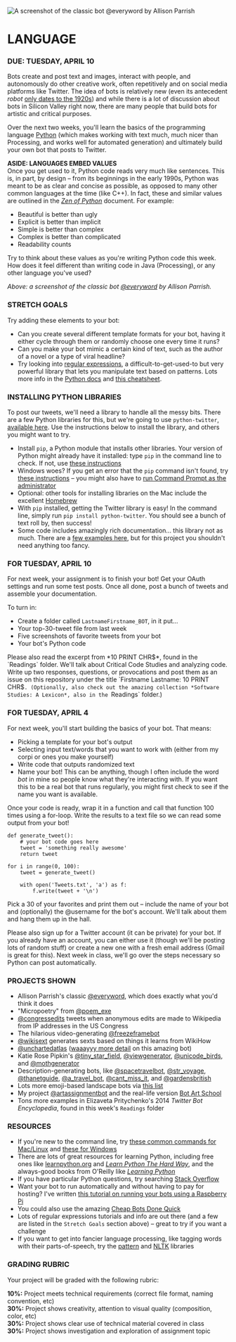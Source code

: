 ![A screenshot of the classic bot @everyword by Allison Parrish](https://raw.githubusercontent.com/jeffThompson/CreativeProgramming1/master/Images/Week08/everyword.png)

LANGUAGE
====

### DUE: TUESDAY, APRIL 10

Bots create and post text and images, interact with people, and autonomously do other creative work, often repetitively and on social media platforms like Twitter. The idea of bots is relatively new (even its antecedent *robot* [only dates to the 1920s](http://www.npr.org/2011/04/22/135634400/science-diction-the-origin-of-the-word-robot)) and while there is a lot of discussion about bots in Silicon Valley right now, there are many people that build bots for artistic and critical purposes.

Over the next two weeks, you'll learn the basics of the programming language [Python](https://en.wikipedia.org/wiki/Python_(programming_language)) (which makes working with text much, much nicer than Processing, and works well for automated generation) and ultimately build your own bot that posts to Twitter.

**ASIDE: LANGUAGES EMBED VALUES**  
Once you get used to it, Python code reads very much like sentences. This is, in part, by design – from its beginnings in the early 1990s, Python was meant to be as clear and concise as possible, as opposed to many other common languages at the time (like C++). In fact, these and similar values are outlined in the [*Zen of Python*](https://en.wikipedia.org/wiki/Zen_of_Python) document. For example:

* Beautiful is better than ugly  
* Explicit is better than implicit  
* Simple is better than complex  
* Complex is better than complicated  
* Readability counts  

Try to think about these values as you're writing Python code this week. How does it feel different than writing code in Java (Processing), or any other language you've used?

*Above: a screenshot of the classic bot [@everyword](https://twitter.com/everyword) by Allison Parrish.*  

### STRETCH GOALS  
Try adding these elements to your bot:

* Can you create several different template formats for your bot, having it either cycle through them or randomly choose one every time it runs?  
* Can you make your bot mimic a certain kind of text, such as the author of a novel or a type of viral headline?  
* Try looking into [regular expressions](https://www.tutorialspoint.com/python/python_reg_expressions.htm), a difficult-to-get-used-to but very powerful library that lets you manipulate text based on patterns. Lots more info in the [Python docs](https://docs.python.org/2/library/re.html) and [this cheatsheet](https://www.cheatography.com/davechild/cheat-sheets/regular-expressions/pdf/).  

### INSTALLING PYTHON LIBRARIES  
To post our tweets, we'll need a library to handle all the messy bits. There are a few Python libraries for this, but we're going to use `python-twitter`, [available here](https://github.com/bear/python-twitter). Use the instructions below to install the library, and others you might want to try.

* Install `pip`, a Python module that installs other libraries. Your version of Python might already have it installed: type `pip` in the command line to check. If not, use [these instructions](https://pip.pypa.io/en/stable/installing/)  
* Windows woes? If you get an error that the `pip` command isn't found, try [these instructions](https://github.com/Langoor2/PokemonGo-Map-FAQ/wiki/%27python---pip%27-is-not-recognized-as-an-internal-or-external-command,-operable-program-or-batch-file.) – you might also have to [run Command Prompt as the administrator](https://technet.microsoft.com/en-us/library/cc947813(v=ws.10).aspx)  
* Optional: other tools for installing libraries on the Mac include the excellent [Homebrew](https://brew.sh/)  
* With `pip` installed, getting the Twitter library is easy! In the command line, simply run `pip install python-twitter`. You should see a bunch of text roll by, then success!  
* Some code includes amazingly rich documentation... this library not as much. There are a [few examples here](https://github.com/bear/python-twitter/tree/master/examples), but for this project you shouldn't need anything too fancy.  

### FOR TUESDAY, APRIL 10  
For next week, your assignment is to finish your bot! Get your OAuth settings and run some test posts. Once all done, post a bunch of tweets and assemble your documentation.

To turn in:  

* Create a folder called `LastnameFirstname_BOT`, in it put...
* Your top-30-tweet file from last week  
* Five screenshots of favorite tweets from your bot  
* Your bot's Python code

Please also read the excerpt from *10 PRINT CHR$*, found in the `Readings` folder. We'll talk about Critical Code Studies and analyzing code. Write up two responses, questions, or provocations and post them as an issue on this repository under the title `Firstname Lastname: 10 PRINT CHR$`. (Optionally, also check out the amazing collection *Software Studies: A Lexicon*, also in the `Readings` folder.)

### FOR TUESDAY, APRIL 4  
For next week, you'll start building the basics of your bot. That means:

* Picking a template for your bot's output  
* Selecting input text/words that you want to work with (either from my corpi or ones you make yourself)  
* Write code that outputs randomized text  
* Name your bot! This can be anything, though I often include the word *bot* in mine so people know what they're interacting with. If you want this to be a real bot that runs regularly, you might first check to see if the name you want is available.  

Once your code is ready, wrap it in a function and call that function 100 times using a for-loop. Write the results to a text file so we can read some output from your bot!

    def generate_tweet():
        # your bot code goes here
        tweet = 'something really awesome'
        return tweet

    for i in range(0, 100):
        tweet = generate_tweet()

        with open('Tweets.txt', 'a') as f:
            f.write(tweet + '\n')

Pick a 30 of your favorites and print them out – include the name of your bot and (optionally) the @username for the bot's account. We'll talk about them and hang them up in the hall.

Please also sign up for a Twitter account (it can be private) for your bot. If you already have an account, you can either use it (though we'll be posting lots of random stuff) or create a new one with a fresh email address (Gmail is great for this). Next week in class, we'll go over the steps necessary so Python can post automatically.

### PROJECTS SHOWN  

* Allison Parrish's classic [@everyword](https://twitter.com/everyword), which does exactly what you'd think it does  
* "Micropoetry" from [@poem_exe](https://twitter.com/poem_exe)  
* [@congressedits](https://twitter.com/congressedits) tweets when anonymous edits are made to Wikipedia from IP addresses in the US Congress  
* The hilarious video-generating [@freezeframebot](https://twitter.com/freezeframebot)  
* [@wikisext](https://twitter.com/wikisext) generates sexts based on things it learns from WikiHow  
* [@unchartedatlas](https://twitter.com/unchartedatlas) ([waaayyy more detail](http://mewo2.com/notes/terrain) on this amazing bot)  
* Katie Rose Pipkin's [@tiny_star_field](https://twitter.com/tiny_star_field), [@viewgenerator](https://twitter.com/viewgenerator), [@unicode_birds](https://twitter.com/unicode_birds), and [@mothgenerator](https://twitter.com/mothgenerator)  
* Description-generating bots, like [@spacetravelbot](https://twitter.com/spacetravelbot), [@str_voyage](https://twitter.com/str_voyage), [@thanetguide](https://twitter.com/thanetguide), [@a_travel_bot](https://twitter.com/a_travel_bot), [@cant_miss_it](https://twitter.com/cant_miss_it), and [@gardensbritish](https://twitter.com/gardensbritish)  
* Lots more emoji-based landscape bots via [this list](https://twitter.com/muffinista/lists/tableau-ji)  
* My project [@artassignmentbot](https://twitter.com/artassignbot) and the real-life version [Bot Art School](http://botartschool.com/)  
* Tons more examples in Elizaveta Pritychenko's 2014 *Twitter Bot Encyclopedia*, found in this week's `Readings` folder  

### RESOURCES  

* If you're new to the command line, try [these common commands for Mac/Linux](http://www.dummies.com/computers/macs/mac-operating-systems/how-to-use-basic-unix-commands-to-work-in-terminal-on-your-mac/) and [these for Windows](https://commandwindows.com/command3.htm)  
* There are lots of great resources for learning Python, including free ones like [learnpython.org](https://www.learnpython.org/) and [*Learn Python The Hard Way*](https://learnpythonthehardway.org/book/), and the always-good books from O'Reilly like [*Learning Python*](http://shop.oreilly.com/product/0636920028154.do)  
* If you have particular Python questions, try searching [Stack Overflow](https://stackoverflow.com)  
* Want your bot to run automatically and without having to pay for hosting? I've written [this tutorial on running your bots using a Raspberry Pi](http://www.jeffreythompson.org/blog/2014/08/31/setting-up-raspberry-pi-to-run-bots/)  
* You could also use the amazing [Cheap Bots Done Quick](http://cheapbotsdonequick.com/)  
* Lots of regular expressions tutorials and info are out there (and a few are listed in the `Stretch Goals` section above) – great to try if you want a challenge  
* If you want to get into fancier language processing, like tagging words with their parts-of-speech, try the [pattern](http://www.clips.ua.ac.be/pages/pattern-en) and [NLTK](http://www.nltk.org/) libraries  

### GRADING RUBRIC  
Your project will be graded with the following rubric:

**10%:** Project meets technical requirements (correct file format, naming convention, etc)  
**30%:** Project shows creativity, attention to visual quality (composition, color, etc)  
**30%:** Project shows clear use of technical material covered in class  
**30%:** Project shows investigation and exploration of assignment topic  

